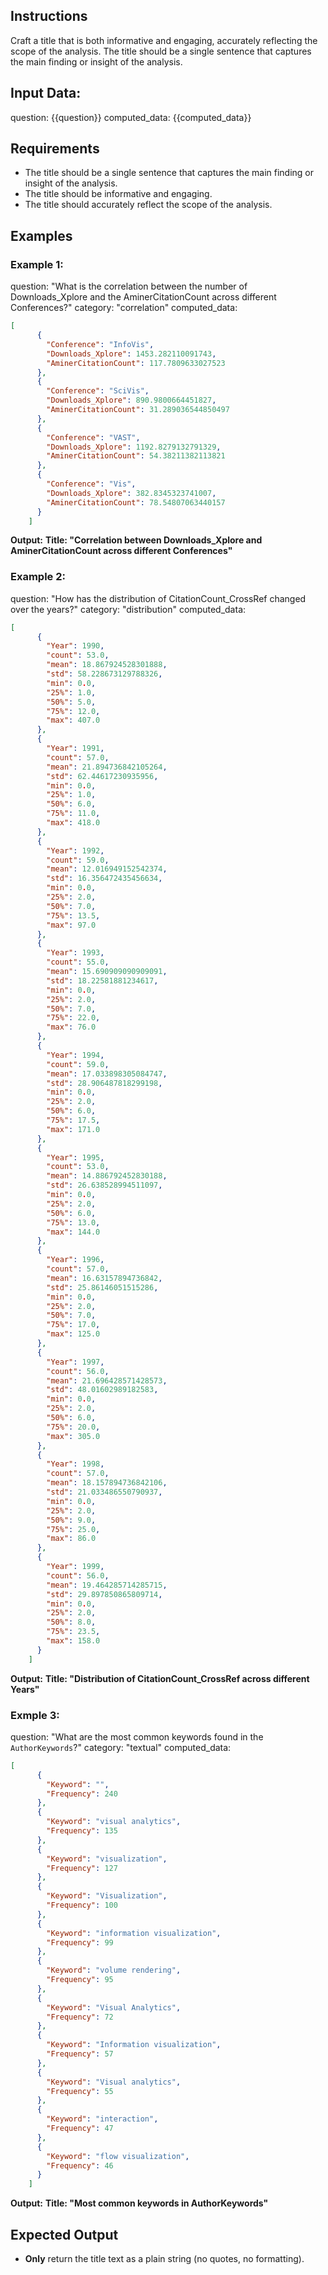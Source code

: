 ## Instructions

Craft a title that is both informative and engaging, accurately reflecting the scope of the analysis. The title should be a single sentence that captures the main finding or insight of the analysis.

## Input Data:
question: {{question}}
computed_data: {{computed_data}}

## Requirements
- The title should be a single sentence that captures the main finding or insight of the analysis.
- The title should be informative and engaging.
- The title should accurately reflect the scope of the analysis.

## Examples

### Example 1:
question: "What is the correlation between the number of Downloads_Xplore and the AminerCitationCount across different Conferences?"
category: "correlation"
computed_data:
```json
[
      {
        "Conference": "InfoVis",
        "Downloads_Xplore": 1453.282110091743,
        "AminerCitationCount": 117.7809633027523
      },
      {
        "Conference": "SciVis",
        "Downloads_Xplore": 890.9800664451827,
        "AminerCitationCount": 31.289036544850497
      },
      {
        "Conference": "VAST",
        "Downloads_Xplore": 1192.8279132791329,
        "AminerCitationCount": 54.38211382113821
      },
      {
        "Conference": "Vis",
        "Downloads_Xplore": 382.8345323741007,
        "AminerCitationCount": 78.54807063440157
      }
    ]
```

**Output:**
**Title: "Correlation between Downloads_Xplore and AminerCitationCount across different Conferences"**

### Example 2:
question: "How has the distribution of CitationCount_CrossRef changed over the years?"
category: "distribution"
computed_data:
```json
[
      {
        "Year": 1990,
        "count": 53.0,
        "mean": 18.867924528301888,
        "std": 58.228673129788326,
        "min": 0.0,
        "25%": 1.0,
        "50%": 5.0,
        "75%": 12.0,
        "max": 407.0
      },
      {
        "Year": 1991,
        "count": 57.0,
        "mean": 21.894736842105264,
        "std": 62.44617230935956,
        "min": 0.0,
        "25%": 1.0,
        "50%": 6.0,
        "75%": 11.0,
        "max": 418.0
      },
      {
        "Year": 1992,
        "count": 59.0,
        "mean": 12.016949152542374,
        "std": 16.356472435456634,
        "min": 0.0,
        "25%": 2.0,
        "50%": 7.0,
        "75%": 13.5,
        "max": 97.0
      },
      {
        "Year": 1993,
        "count": 55.0,
        "mean": 15.690909090909091,
        "std": 18.22581881234617,
        "min": 0.0,
        "25%": 2.0,
        "50%": 7.0,
        "75%": 22.0,
        "max": 76.0
      },
      {
        "Year": 1994,
        "count": 59.0,
        "mean": 17.033898305084747,
        "std": 28.906487818299198,
        "min": 0.0,
        "25%": 2.0,
        "50%": 6.0,
        "75%": 17.5,
        "max": 171.0
      },
      {
        "Year": 1995,
        "count": 53.0,
        "mean": 14.886792452830188,
        "std": 26.638528994511097,
        "min": 0.0,
        "25%": 2.0,
        "50%": 6.0,
        "75%": 13.0,
        "max": 144.0
      },
      {
        "Year": 1996,
        "count": 57.0,
        "mean": 16.63157894736842,
        "std": 25.86146051515286,
        "min": 0.0,
        "25%": 2.0,
        "50%": 7.0,
        "75%": 17.0,
        "max": 125.0
      },
      {
        "Year": 1997,
        "count": 56.0,
        "mean": 21.696428571428573,
        "std": 48.01602989182583,
        "min": 0.0,
        "25%": 2.0,
        "50%": 6.0,
        "75%": 20.0,
        "max": 305.0
      },
      {
        "Year": 1998,
        "count": 57.0,
        "mean": 18.157894736842106,
        "std": 21.033486550790937,
        "min": 0.0,
        "25%": 2.0,
        "50%": 9.0,
        "75%": 25.0,
        "max": 86.0
      },
      {
        "Year": 1999,
        "count": 56.0,
        "mean": 19.464285714285715,
        "std": 29.897850865809714,
        "min": 0.0,
        "25%": 2.0,
        "50%": 8.0,
        "75%": 23.5,
        "max": 158.0
      }
    ]
```

**Output:**
**Title: "Distribution of CitationCount_CrossRef across different Years"**


### Exmple 3:
question: "What are the most common keywords found in the `AuthorKeywords`?"
category: "textual"
computed_data:
```json
[
      {
        "Keyword": "",
        "Frequency": 240
      },
      {
        "Keyword": "visual analytics",
        "Frequency": 135
      },
      {
        "Keyword": "visualization",
        "Frequency": 127
      },
      {
        "Keyword": "Visualization",
        "Frequency": 100
      },
      {
        "Keyword": "information visualization",
        "Frequency": 99
      },
      {
        "Keyword": "volume rendering",
        "Frequency": 95
      },
      {
        "Keyword": "Visual Analytics",
        "Frequency": 72
      },
      {
        "Keyword": "Information visualization",
        "Frequency": 57
      },
      {
        "Keyword": "Visual analytics",
        "Frequency": 55
      },
      {
        "Keyword": "interaction",
        "Frequency": 47
      },
      {
        "Keyword": "flow visualization",
        "Frequency": 46
      }
    ]
```

**Output:**
**Title: "Most common keywords in AuthorKeywords"**

## Expected Output
- **Only** return the title text as a plain string (no quotes, no formatting).